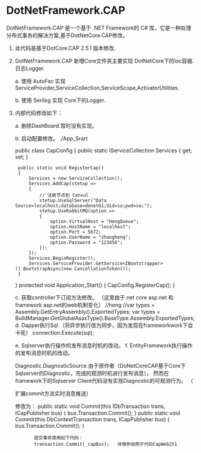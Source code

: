 # DotNetFramework.CAP
DotNetFramework.CAP 是一个基于 .NET Framework的 C# 库，它是一种处理分布式事务的解决方案,基于DotNetCore.CAP修改。

1. 此代码是基于DotCore.CAP 2.5.1 版本修改.

2. DotNetFramework.CAP 新增Core文件夹主要实现 DotNetCore下的Ioc容器. 日志Logger.

    a.  使用 AutoFac 实现 ServiceProvider,ServiceCollection,ServiceScope,ActivatorUtilities.
  
    b.  使用 Serilog 实现 Core下的Logger.
  
  
3. 内部代码修改如下：

    a. 删除DashBoard.暂时没有实现。
  
    b. 启动配置修改。
    ./App_Srart
    
    public class CapConfig
    {
        public static IServiceCollection Services { get; set; }

        public static void RegisterCap()
        {
            Services = new ServiceCollection();
            Services.AddCap(stetup =>
            {
                // 注册节点到 Consul
                stetup.UseSqlServer("Data Source=localhost;database=donet61;Uid=sa;pwd=sa;");
                stetup.UseRabbitMQ(option =>
                {
                    option.VirtualHost = "HengQueue";
                    option.HostName = "localhost";
                    option.Port = 5672;
                    option.UserName = "zhangheng";
                    option.Password = "123456";
                });
            });
            Services.BeginRegister();
            Services.ServiceProvider.GetService<IBootstrapper>().BootstrapAsync(new CancellationToken());
        }
    }
    protected void Application_Start()
    {
        CapConfig.RegisterCap();
    }
    
    c.  获取controller下订阅方法修改。
     （这里由于.net core asp.net 和 framework asp.net的web机制变化）
            //heng
            //var types = Assembly.GetEntryAssembly().ExportedTypes;
            var types = BuildManager.GetGlobalAsaxType().BaseType.Assembly.ExportedTypes;
    d. Dapper执行Sql （将异步执行改为同步，因为发现在frameworkwork下会卡死）
     connection.Execute(sql);
     
    e. Sqlserver执行操作的发布消息时机的改动。
    f. EntityFramework执行操作的发布消息时机的改动。
    
    Diagnostic.DiagnosticSource
    由于原作者（DoNetCoreCAP基于Core下Sqlserver的Diagnostic，完成的观测时机进行发布消息），
    然而在framework下的Sqlserver Client代码没有实现Diagnostic的可观测行为。  （
    
    扩展commit方法实时消息推送）  
    
    修改为：   public static void Commit(this IDbTransaction trans, ICapPublisher bus)
              {
                  bus.Transaction.Commit();
              }
              public static void Commit(this DbContextTransaction trans, ICapPublisher bus)
              {
                  bus.Transaction.Commit();
              }    
              
              提交事务使用如下代码：   
              transaction.Commit(_capBus);   详情参阅例子代码CapWeb251 
              
        

   

   
   
   
   

   
    

   
   
              
    
            
            
            
